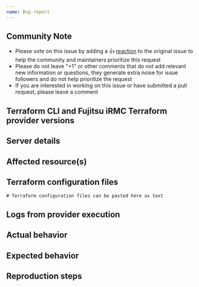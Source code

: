 ```yaml
---
name: Bug report
---
```


## Community Note

* Please vote on this issue by adding a 👍 [reaction](https://blog.github.com/2016-03-10-add-reactions-to-pull-requests-issues-and-comments/) to the original issue to help the community and maintainers prioritize this request
* Please do not leave "+1" or other comments that do not add relevant new information or questions, they generate extra noise for issue followers and do not help prioritize the request
* If you are interested in working on this issue or have submitted a pull request, please leave a comment

## Terraform CLI and Fujitsu iRMC Terraform provider versions

<!--- Please put information about used Terraform and Fujitsu iRMC provider version. --->

## Server details

<!--- Please put information about target server (model, FW version, BIOS version) --->

## Affected resource(s)

<!--- Please put a list of all affected resources/data sources here --->

## Terraform configuration files

<!--- Please put used configuration files --->
```hcl
# Terraform configuration files can be pasted here as text
```

## Logs from provider execution

<!--- Please paste logs from provider execution proceeded by enabling TF_LOG=INFO --->

## Actual behavior

<!--- Please put description about behavior you observe --->

## Expected behavior

<!--- Please put description about behavior you expect to observe --->

## Reproduction steps

<!--- Please put description about reproduction steps --->
